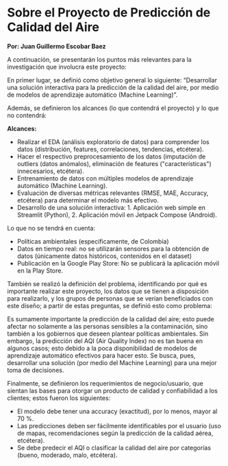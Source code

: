 # Sobre el Proyecto de Predicción de Calidad del Aire

**Por: Juan Guillermo Escobar Baez**

A continuación, se presentarán los puntos más relevantes para la investigación que involucra este proyecto: 

En primer lugar, se definió como objetivo general lo siguiente: “Desarrollar una solución interactiva para la predicción de la calidad del aire, por medio de modelos de aprendizaje automático (Machine Learning)”.

Además, se definieron los alcances (lo que contendrá el proyecto) y lo que no contendrá:

**Alcances:**
- Realizar el EDA (análisis exploratorio de datos) para comprender los datos (distribución, features, correlaciones, tendencias, etcétera).
- Hacer el respectivo preprocesamiento de los datos (imputación de outliers (datos anómalos), eliminación de features ("características") innecesarios, etcétera).
- Entrenamiento de datos con múltiples modelos de aprendizaje automático (Machine Learning).
- Evaluación de diversas métricas relevantes (RMSE, MAE, Accuracy, etcétera) para determinar el modelo más efectivo.
- Desarrollo de una solución interactiva: 1. Aplicación web simple en Streamlit (Python), 2. Aplicación móvil en Jetpack Compose (Android).


Lo que no se tendrá en cuenta:
- Políticas ambientales (específicamente, de Colombia)
- Datos en tiempo real: no se utilizarán sensores para la obtención de datos (únicamente datos históricos, contenidos en el dataset)
- Publicación en la Google Play Store: No se publicará la aplicación móvil en la Play Store.

También se realizó la definición del problema, identificando por qué es importante realizar este proyecto, los datos que se tienen a disposición para realizarlo, y los grupos de personas que se verían beneficiados con este diseño; a partir de estas preguntas, se definió esto como problema:

Es sumamente importante la predicción de la calidad del aire; esto puede afectar no solamente a las personas sensibles a la contaminación, sino también a los gobiernos que deseen plantear políticas ambientales. Sin embargo, la predicción del AQI (Air Quality Index) no es tan buena en algunos casos; esto debido a la poca disponibilidad de modelos de aprendizaje automático efectivos para hacer esto. Se busca, pues, desarrollar una solución (por medio del Machine Learning) para una mejor toma de decisiones.

Finalmente, se definieron los requerimientos de negocio/usuario, que sientan las bases para otorgar un producto de calidad y confiabilidad a los clientes; estos fueron los siguientes:

- El modelo debe tener una accuracy (exactitud), por lo menos, mayor al 70 %.
- Las predicciones deben ser fácilmente identificables por el usuario (uso de mapas, recomendaciones según la predicción de la calidad aérea, etcétera).
- Se debe predecir el AQI o clasificar la calidad del aire por categorías (bueno, moderado, malo, etcétera).

